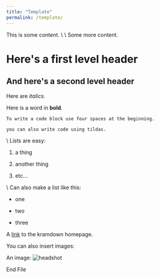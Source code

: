 ```yaml
---
title: "Template"
permalink: /template/
---
```


This is some content.
\\
\\
Some more content.

# Here's a first level header


## And here's a second level header

Here are *italics*.

Here is a word in **bold**.

    To write a code block use four spaces at the beginning.

~~~
you can also write code using tildas.
~~~

\\
Lists are easy:

1. a thing

2. another thing

3. etc...

\\
Can also make a list like this:

* one

* two

* three


A [link](http://kramdown.gettalong.org) to the kramdown homepage.


You can also insert images:

An image: ![headshot](/assets/images/Johnson_Headshot_Sp17.jpg)  ⁨


















End File
